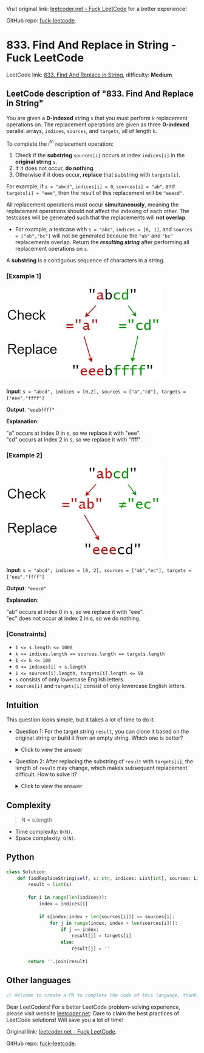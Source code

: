 Visit original link: [leetcoder.net - Fuck LeetCode](https://leetcoder.net/en/leetcode/833-find-and-replace-in-string) for a better experience!

GitHub repo: [fuck-leetcode](https://github.com/fuck-leetcode/fuck-leetcode).

# 833. Find And Replace in String - Fuck LeetCode

LeetCode link: [833. Find And Replace in String](https://leetcode.com/problems/find-and-replace-in-string), difficulty: **Medium**.

## LeetCode description of "833. Find And Replace in String"

You are given a **0-indexed** string `s` that you must perform `k` replacement operations on. The replacement operations are given as three **0-indexed** parallel arrays, `indices`, `sources`, and `targets`, all of length `k`.

To complete the *i<sup>th</sup>* replacement operation:

1. Check if the **substring** `sources[i]` occurs at index `indices[i]` in the **original string** `s`.
2. If it does not occur, **do nothing**.
3. Otherwise if it does occur, **replace** that substring with `targets[i]`.

For example, if `s = "abcd"`, `indices[i] = 0`, `sources[i] = "ab"`, and `targets[i] = "eee"`, then the result of this replacement will be `"eeecd"`.


All replacement operations must occur **simultaneously**, meaning the replacement operations should not affect the indexing of each other. The testcases will be generated such that the replacements will **not overlap**.

- For example, a testcase with `s = "abc"`, `indices = [0, 1]`, and `sources = ["ab","bc"]` will not be generated because the `"ab"` and `"bc"` replacements overlap.
Return the ***resulting string*** after performing all replacement operations on `s`.

A **substring** is a contiguous sequence of characters in a string.

### [Example 1]

![](../../images/examples/833_1.png)

**Input**: `s = "abcd", indices = [0,2], sources = ["a","cd"], targets = ["eee","ffff"]`

**Output**: `"eeebffff"`

**Explanation**: 

<p>&quot;a&quot; occurs at index 0 in s, so we replace it with &quot;eee&quot;.<br>
&quot;cd&quot; occurs at index 2 in s, so we replace it with &quot;ffff&quot;.</p>


### [Example 2]

![](../../images/examples/833_2.png)

**Input**: `s = "abcd", indices = [0, 2], sources = ["ab","ec"], targets = ["eee","ffff"]`

**Output**: `"eeecd"`

**Explanation**: 

<p>&quot;ab&quot; occurs at index 0 in s, so we replace it with &quot;eee&quot;.<br>
&quot;ec&quot; does not occur at index 2 in s, so we do nothing.</p>


### [Constraints]

- `1 <= s.length <= 1000`
- `k == indices.length == sources.length == targets.length`
- `1 <= k <= 100`
- `0 <= indexes[i] < s.length`
- `1 <= sources[i].length, targets[i].length <= 50`
- `s` consists of only lowercase English letters.
- `sources[i]` and `targets[i]` consist of only lowercase English letters.

## Intuition

This question looks simple, but it takes a lot of time to do it.

- Question 1: For the target string `result`, you can clone it based on the original string or build it from an empty string. Which one is better?
    <details><summary>Click to view the answer</summary><p> Cloning based on the original string is better. Because you save a lot of substring assignment operations.</p></details>

- Question 2: After replacing the substring of `result` with `targets[i]`, the length of `result` may change, which makes subsequent replacement difficult. How to solve it?
    <details><summary>Click to view the answer</summary><p> Use technical means to keep the length of `result` unchanged after string replacement.</p></details>

## Complexity

> N = s.length

- Time complexity: `O(N)`.
- Space complexity: `O(N)`.

## Python

```python
class Solution:
    def findReplaceString(self, s: str, indices: List[int], sources: List[str], targets: List[str]) -> str:
        result = list(s)

        for i in range(len(indices)):
            index = indices[i]

            if s[index:index + len(sources[i])] == sources[i]:
                for j in range(index, index + len(sources[i])):
                    if j == index:
                        result[j] = targets[i]
                    else:
                        result[j] = ''

        return ''.join(result)
```

## Other languages

```java
// Welcome to create a PR to complete the code of this language, thanks!
```

Dear LeetCoders! For a better LeetCode problem-solving experience, please visit website [leetcoder.net](https://leetcoder.net): Dare to claim the best practices of LeetCode solutions! Will save you a lot of time!

Original link: [leetcoder.net - Fuck LeetCode](https://leetcoder.net/en/leetcode/833-find-and-replace-in-string).

GitHub repo: [fuck-leetcode](https://github.com/fuck-leetcode/fuck-leetcode).
